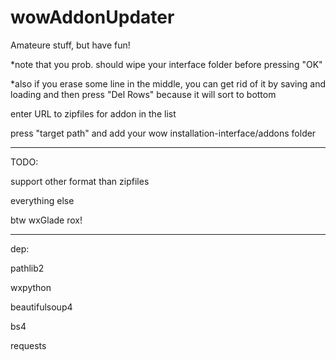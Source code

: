 # wowAddonUpdater
Amateure stuff, but have fun!

*note that you prob. should wipe your interface folder before pressing "OK"

*also if you erase some line in the middle, you can get rid of it by saving and loading
and then press "Del Rows" because it will sort to bottom

enter URL to zipfiles for addon in the list

press "target path" and add your wow installation-interface/addons folder

---

TODO:

support other format than zipfiles

everything else

btw wxGlade rox!

---

dep:

pathlib2

wxpython

beautifulsoup4

bs4

requests


